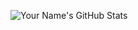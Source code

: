 
![Your Name's GitHub Stats](https://github-readme-stats.vercel.app/api?username=your-github-username&show_icons=true&theme=dracula)

